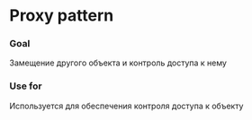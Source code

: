 # Proxy pattern 

### Goal
Замещение другого объекта и контроль доступа к нему
### Use for 
Используется для обеспечения контроля доступа к объекту 

 

